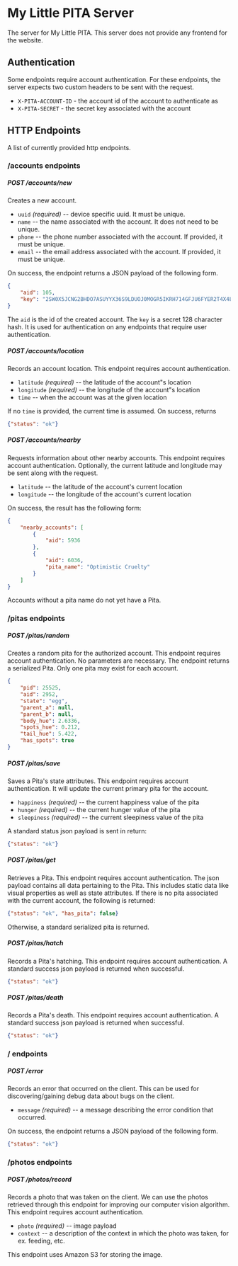 My Little PITA Server
=====================

The server for My Little PITA. This server does not provide
any frontend for the website.

## Authentication

Some endpoints require account authentication. For these endpoints, the server expects two
custom headers to be sent with the request.

- `X-PITA-ACCOUNT-ID` - the account id of the account to authenticate as
- `X-PITA-SECRET` - the secret key associated with the account

## HTTP Endpoints

A list of currently provided http endpoints.

### /accounts endpoints

##### POST /accounts/new

Creates a new account.

- `uuid` *(required)* -- device specific uuid. It must be unique.
- `name`  -- the name associated with the account. It does not need to be unique.
- `phone` -- the phone number associated with the account. If provided, it must be unique.
- `email` -- the email address associated with the account. If provided, it must be unique.

On success, the endpoint returns a JSON payload of the following form.

```json
{
    "aid": 105,
    "key": "2SW0X5JCNG2BHDO7ASUYYX36S9LDUOJ0MOGR5IKRH714GFJU6FYER2T4X4LZYW68IC6K17A2ZKS2KP83AIQYSJB9MWVVWVRXXSXADUZR92JC3YYF1VNTJXJ71LA1GMN7"
}
```

The `aid` is the id of the created account. The `key` is a secret 128 character hash. It is used for authentication on
any endpoints that require user authentication.

##### POST /accounts/location

Records an account location. This endpoint requires account authentication.

- `latitude` *(required)* -- the latitude of the account"s location
- `longitude` *(required)* -- the longitude of the account"s location
- `time` -- when the account was at the given location

If no `time` is provided, the current time is assumed. On success, returns
```json
{"status": "ok"}
```

##### POST /accounts/nearby

Requests information about other nearby accounts. This endpoint requires
account authentication. Optionally, the current latitude and longitude
may be sent along with the request.

- `latitude` -- the latitude of the account's current location
- `longitude` -- the longitude of the account's current location

On success, the result has the following form:

```json
{
    "nearby_accounts": [
        {
            "aid": 5936
        },
        {
            "aid": 6036,
            "pita_name": "Optimistic Cruelty"
        }
    ]
}
```

Accounts without a pita name do not yet have a Pita.

### /pitas endpoints

##### POST /pitas/random

Creates a random pita for the authorized account. This endpoint requires account authentication.
No parameters are necessary. The endpoint returns a serialized Pita. Only one pita may exist for
each account.

```json
{
    "pid": 25525,
    "aid": 2952,
    "state": "egg",
    "parent_a": null,
    "parent_b": null,
    "body_hue": 2.6336,
    "spots_hue": 0.212,
    "tail_hue": 5.422,
    "has_spots": true
}
```

##### POST /pitas/save

Saves a Pita's state attributes. This endpoint requires account authentication. It will
update the current primary pita for the account.

- `happiness` *(required)* -- the current happiness value of the pita
- `hunger` *(required)* -- the current hunger value of the pita
- `sleepiness` *(required)* -- the current sleepiness value of the pita

A standard status json payload is sent in return:

```json
{"status": "ok"}
```

##### POST /pitas/get

Retrieves a Pita. This endpoint requires account authentication. The json
payload contains all data pertaining to the Pita. This includes static data
like visual properties as well as state attributes. If there is no pita
associated with the current account, the following is returned:

```json
{"status": "ok", "has_pita": false}
```

Otherwise, a standard serialized pita is returned.

##### POST /pitas/hatch

Records a Pita's hatching. This endpoint requires account authentication.
A standard success json payload is returned when successful.

```json
{"status": "ok"}
```

##### POST /pitas/death

Records a Pita's death. This endpoint requires account authentication.
A standard success json payload is returned when successful.

```json
{"status": "ok"}
```

### / endpoints

##### POST /error

Records an error that occurred on the client. This can be used for discovering/gaining debug data
about bugs on the client.

- `message` *(required)* -- a message describing the error condition that occurred.

On success, the endpoint returns a JSON payload of the following form.

```json
{"status": "ok"}
```

### /photos endpoints

##### POST /photos/record

Records a photo that was taken on the client. We can use the photos retrieved through this endpoint
for improving our computer vision algorithm. This endpoint requires account authentication.

- `photo` *(required)* -- image payload
- `context` -- a description of the context in which the photo was taken, for ex. feeding, etc.

This endpoint uses Amazon S3 for storing the image.

